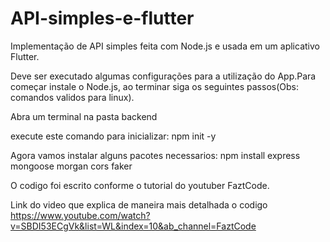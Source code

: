 # API-simples-e-flutter
Implementação de API simples feita com Node.js e usada em um aplicativo Flutter.  

Deve ser executado algumas configurações para a utilização do App.Para começar instale o Node.js, ao terminar siga os seguintes passos(Obs: comandos validos para linux).

Abra um terminal na pasta backend

execute este comando para inicializar: 
npm init -y

Agora vamos instalar alguns pacotes necessarios: 
npm install express mongoose morgan cors faker 



O codigo foi escrito conforme o tutorial do youtuber FaztCode.

Link do video que explica de maneira mais detalhada o codigo https://www.youtube.com/watch?v=SBDI53ECgVk&list=WL&index=10&ab_channel=FaztCode
